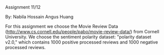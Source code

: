 Assignment 11/12

By: Nabila Hossain
    Angus Huang

For this assignment we choose the Movie Review Data (http://www.cs.cornell.edu/people/pabo/movie-review-data/) from Cornell University. We choose the sentiment polarity dataset: "polarity dataset v2.0," which contains 1000 positive processed reviews and 1000 negative processed reviews.
    

